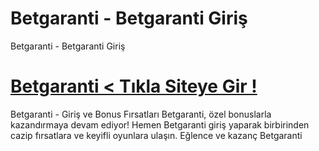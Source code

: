 # Betgaranti - Betgaranti Giriş
Betgaranti - Betgaranti Giriş 
#  <a href="https://913betgaranti.com/">Betgaranti < Tıkla Siteye Gir !</a>

Betgaranti - Giriş ve Bonus Fırsatları Betgaranti, özel bonuslarla kazandırmaya devam ediyor! Hemen Betgaranti giriş yaparak birbirinden cazip fırsatlara ve keyifli oyunlara ulaşın. Eğlence ve kazanç Betgaranti
